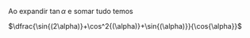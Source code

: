 Ao expandir $\tan{\alpha}$ e somar tudo temos

$\dfrac{\sin{(2\alpha)}+\cos^2{(\alpha)}+\sin{(\alpha)}}{\cos{\alpha}}$